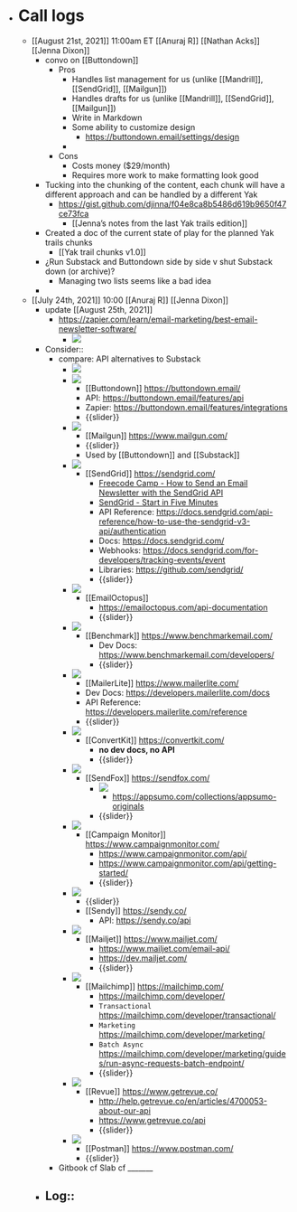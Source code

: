 - # Call logs
    - [[August 21st, 2021]] 11:00am ET [[Anuraj R]] [[Nathan Acks]] [[Jenna Dixon]]
        - convo on [[Buttondown]]
            - Pros
                - Handles list management for us (unlike [[Mandrill]], [[SendGrid]], [[Mailgun]])
                - Handles drafts for us (unlike [[Mandrill]], [[SendGrid]], [[Mailgun]])
                - Write in Markdown
                - Some ability to customize design
                    - https://buttondown.email/settings/design
                - 
            - Cons
                - Costs money ($29/month)
                - Requires more work to make formatting look good
        - Tucking into the chunking of the content, each chunk will have a different approach and can be handled by a different Yak
            - https://gist.github.com/djinna/f04e8ca8b5486d619b9650f47ce73fca
                - [[Jenna’s notes from the last Yak trails edition]]
        - Created a doc of the current state of play for the planned Yak trails chunks
            - [[Yak trail chunks v1.0]]
        - ¿Run Substack and Buttondown side by side v shut Substack down (or archive)?
            - Managing two lists seems like a bad idea
        - 
    - [[July 24th, 2021]] 10:00 [[Anuraj R]] [[Jenna Dixon]]
        - update [[August 25th, 2021]]
            - https://zapier.com/learn/email-marketing/best-email-newsletter-software/
                - ![](https://firebasestorage.googleapis.com/v0/b/firescript-577a2.appspot.com/o/imgs%2Fapp%2FArtOfGig%2FhpGz5NdIgn.jpg?alt=media&token=01c1d3d0-f0b1-481c-ada0-bae60172ab06)
        - Consider::
            - compare: API alternatives to Substack
                - ![](https://firebasestorage.googleapis.com/v0/b/firescript-577a2.appspot.com/o/imgs%2Fapp%2FArtOfGig%2FyaiYfBVi6e.jpg?alt=media&token=928ce796-12c0-4024-b6bc-7eec87b7a878)
                - ![](https://firebasestorage.googleapis.com/v0/b/firescript-577a2.appspot.com/o/imgs%2Fapp%2FArtOfGig%2FacSnX551Se.jpg?alt=media&token=b53d4269-71e4-42d6-b6c1-b9856d19d19b)
                    - [[Buttondown]] https://buttondown.email/
                    - API: https://buttondown.email/features/api
                    - Zapier: https://buttondown.email/features/integrations
                    - {{slider}}
                - ![](https://firebasestorage.googleapis.com/v0/b/firescript-577a2.appspot.com/o/imgs%2Fapp%2FArtOfGig%2F-DPYdrhCIy.jpg?alt=media&token=0e8f738e-0c9f-4cb9-98df-8ead02b1b050)
                    - [[Mailgun]] https://www.mailgun.com/
                    - {{slider}}
                    - Used by [[Buttondown]] and [[Substack]]
                - ![](https://firebasestorage.googleapis.com/v0/b/firescript-577a2.appspot.com/o/imgs%2Fapp%2FArtOfGig%2Fj-izHgyJ-_.jpg?alt=media&token=f81e8041-6fc6-4e07-88d3-99ee21501493)
                    - [[SendGrid]] https://sendgrid.com/
                        - [Freecode Camp - How to Send an Email Newsletter with the SendGrid API](https://www.freecodecamp.org/news/send-email-newsletter-with-the-sendgrid-api/)
                        - [SendGrid - Start in Five Minutes](https://docs.sendgrid.com/for-developers/sending-email/api-getting-started)
                        - API Reference: https://docs.sendgrid.com/api-reference/how-to-use-the-sendgrid-v3-api/authentication
                        - Docs: https://docs.sendgrid.com/
                        - Webhooks: https://docs.sendgrid.com/for-developers/tracking-events/event
                        - Libraries: https://github.com/sendgrid/
                        - {{slider}}
                - ![](https://firebasestorage.googleapis.com/v0/b/firescript-577a2.appspot.com/o/imgs%2Fapp%2FArtOfGig%2FFeiijzs8Mc.jpg?alt=media&token=c2d8fa02-f37d-4585-b91a-f9245adac0bb)
                    - [[EmailOctopus]]
                        - https://emailoctopus.com/api-documentation
                        - {{slider}}
                - ![](https://firebasestorage.googleapis.com/v0/b/firescript-577a2.appspot.com/o/imgs%2Fapp%2FArtOfGig%2FMdxZ0kMmwg.jpg?alt=media&token=1e4036f2-3cff-415b-82c1-48a1c74d25f4)
                    - [[Benchmark]] https://www.benchmarkemail.com/
                        - Dev Docs: https://www.benchmarkemail.com/developers/
                        - {{slider}}
                - ![](https://firebasestorage.googleapis.com/v0/b/firescript-577a2.appspot.com/o/imgs%2Fapp%2FArtOfGig%2F4M3NWctWEA.jpg?alt=media&token=1cf3d68f-bf32-46b9-af95-d154b5a83694)
                    - [[MailerLite]] https://www.mailerlite.com/
                    - Dev Docs: https://developers.mailerlite.com/docs
                    - API Reference: https://developers.mailerlite.com/reference
                    - {{slider}}
                - ![](https://firebasestorage.googleapis.com/v0/b/firescript-577a2.appspot.com/o/imgs%2Fapp%2FArtOfGig%2FWjvv3XvT2u.jpg?alt=media&token=7feafaf6-4e11-45e1-9909-325dd7462c23)
                    - [[ConvertKit]] https://convertkit.com/
                        - __no dev docs, no API__
                        - {{slider}}
                - ![](https://firebasestorage.googleapis.com/v0/b/firescript-577a2.appspot.com/o/imgs%2Fapp%2FArtOfGig%2FQkwaCdJcUV.jpg?alt=media&token=756978f0-acb9-4373-be49-83095fed9d1e)
                    - [[SendFox]] https://sendfox.com/
                        - ![](https://firebasestorage.googleapis.com/v0/b/firescript-577a2.appspot.com/o/imgs%2Fapp%2FArtOfGig%2FP_SsEViwwJ.jpg?alt=media&token=491674d8-a9d9-497e-b59b-6b0404bc634d)
                            - https://appsumo.com/collections/appsumo-originals
                        - {{slider}}
                - ![](https://firebasestorage.googleapis.com/v0/b/firescript-577a2.appspot.com/o/imgs%2Fapp%2FArtOfGig%2Fiu3ogKZ8rF.jpg?alt=media&token=707ceecc-1ec8-4e88-9c64-034fc06273fd)
                    - [[Campaign Monitor]] https://www.campaignmonitor.com/
                        - https://www.campaignmonitor.com/api/
                        - https://www.campaignmonitor.com/api/getting-started/
                        - {{slider}}
                - ![](https://firebasestorage.googleapis.com/v0/b/firescript-577a2.appspot.com/o/imgs%2Fapp%2FArtOfGig%2FAImf8MGu98.jpg?alt=media&token=001bbb21-a324-4667-9682-5127b340c59f)
                    - {{slider}}
                    - [[Sendy]] https://sendy.co/
                        - API: https://sendy.co/api
                - ![](https://firebasestorage.googleapis.com/v0/b/firescript-577a2.appspot.com/o/imgs%2Fapp%2FArtOfGig%2Fj3l4rn8mxR.jpg?alt=media&token=304bdb6d-57b4-414b-8bad-3bdb1011c8dd)
                    - [[Mailjet]] https://www.mailjet.com/
                        - https://www.mailjet.com/email-api/
                        - https://dev.mailjet.com/
                        - {{slider}}
                - ![](https://firebasestorage.googleapis.com/v0/b/firescript-577a2.appspot.com/o/imgs%2Fapp%2FArtOfGig%2F8n1Jjd16t_.jpg?alt=media&token=0f0aa6c8-3e9b-4876-b977-aa6a125160d5)
                    - [[Mailchimp]] https://mailchimp.com/
                        - https://mailchimp.com/developer/
                        - `Transactional` https://mailchimp.com/developer/transactional/
                        - `Marketing` https://mailchimp.com/developer/marketing/
                        - `Batch Async` https://mailchimp.com/developer/marketing/guides/run-async-requests-batch-endpoint/
                        - {{slider}}
                - ![](https://firebasestorage.googleapis.com/v0/b/firescript-577a2.appspot.com/o/imgs%2Fapp%2FArtOfGig%2FGW78v-PZIf.jpg?alt=media&token=ac00b8b5-4514-4944-b33c-d86bf4f3bde6)
                    - [[Revue]] https://www.getrevue.co/
                        - http://help.getrevue.co/en/articles/4700053-about-our-api
                        - https://www.getrevue.co/api
                        - {{slider}}
                - ![](https://firebasestorage.googleapis.com/v0/b/firescript-577a2.appspot.com/o/imgs%2Fapp%2FArtOfGig%2F-RJasWfiZK.jpg?alt=media&token=e6369a29-d25f-4ca0-88e7-2af06c4a2a62)
                    - [[Postman]] https://www.postman.com/
                    - {{slider}}
            - Gitbook cf Slab cf _______
        - Log::
            - 
